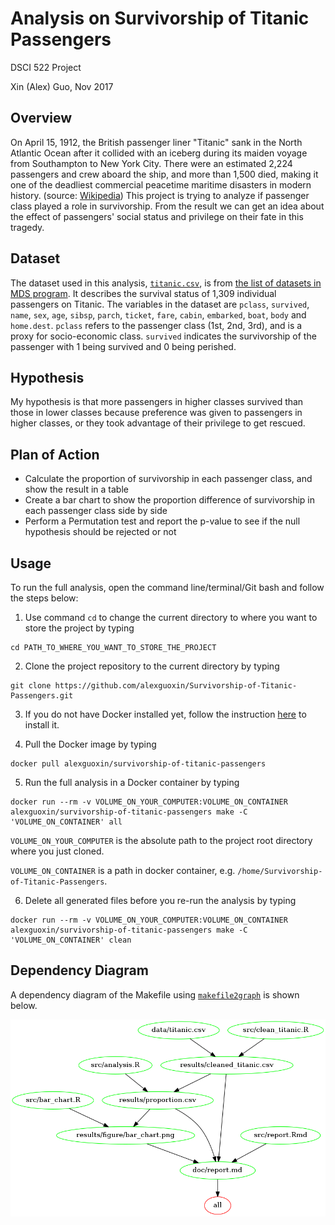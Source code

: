 # Analysis on Survivorship of Titanic Passengers

DSCI 522 Project

Xin (Alex) Guo, Nov 2017

## Overview

On April 15, 1912, the British passenger liner "Titanic" sank in the North Atlantic Ocean after it collided with an iceberg during its maiden voyage from Southampton to New York City. There were an estimated 2,224 passengers and crew aboard the ship, and more than 1,500 died, making it one of the deadliest commercial peacetime maritime disasters in modern history. (source: [Wikipedia](https://en.wikipedia.org/wiki/RMS_Titanic)) This project is trying to analyze if passenger class played a role in survivorship. From the result we can get an idea about the effect of passengers' social status and privilege on their fate in this tragedy.

## Dataset

The dataset used in this analysis, [`titanic.csv`](https://github.com/alexguoxin/Survivorship-of-Titanic-Passengers/blob/master/data/titanic.csv), is from [the list of datasets in MDS program](https://github.ubc.ca/ubc-mds-2017/datasets). It describes the survival status of 1,309 individual passengers on Titanic. The variables in the dataset are `pclass`, `survived`, `name`, `sex`, `age`, `sibsp`, `parch`, `ticket`, `fare`, `cabin`, `embarked`, `boat`, `body` and `home.dest`. `pclass` refers to the passenger class (1st, 2nd, 3rd), and is a proxy for socio-economic class. `survived` indicates the survivorship of the passenger with 1 being survived and 0 being perished. 

## Hypothesis

My hypothesis is that more passengers in higher classes survived than those in lower classes because preference was given to passengers in higher classes, or they took advantage of their privilege to get rescued.

## Plan of Action
- Calculate the proportion of survivorship in each passenger class, and show the result in a table
- Create a bar chart to show the proportion difference of survivorship in each passenger class side by side
- Perform a Permutation test and report the p-value to see if the null hypothesis should be rejected or not

## Usage

To run the full analysis, open the command line/terminal/Git bash and follow the steps below:

1. Use command `cd` to change the current directory to where you want to store the project by typing

```
cd PATH_TO_WHERE_YOU_WANT_TO_STORE_THE_PROJECT
```

2. Clone the project repository to the current directory by typing

```
git clone https://github.com/alexguoxin/Survivorship-of-Titanic-Passengers.git
```

3. If you do not have Docker installed yet, follow the instruction [here](https://docs.docker.com/engine/installation/) to install it.

4. Pull the Docker image by typing

```
docker pull alexguoxin/survivorship-of-titanic-passengers
```

5. Run the full analysis in a Docker container by typing

```
docker run --rm -v VOLUME_ON_YOUR_COMPUTER:VOLUME_ON_CONTAINER alexguoxin/survivorship-of-titanic-passengers make -C 'VOLUME_ON_CONTAINER' all
```

`VOLUME_ON_YOUR_COMPUTER` is the absolute path to the project root directory where you just cloned.

`VOLUME_ON_CONTAINER` is a path in docker container, e.g. `/home/Survivorship-of-Titanic-Passengers`.

6. Delete all generated files before you re-run the analysis by typing

```
docker run --rm -v VOLUME_ON_YOUR_COMPUTER:VOLUME_ON_CONTAINER alexguoxin/survivorship-of-titanic-passengers make -C 'VOLUME_ON_CONTAINER' clean
```

## Dependency Diagram

A dependency diagram of the Makefile using [`makefile2graph`](https://github.com/lindenb/makefile2graph) is shown below.

![](Makefile.png)